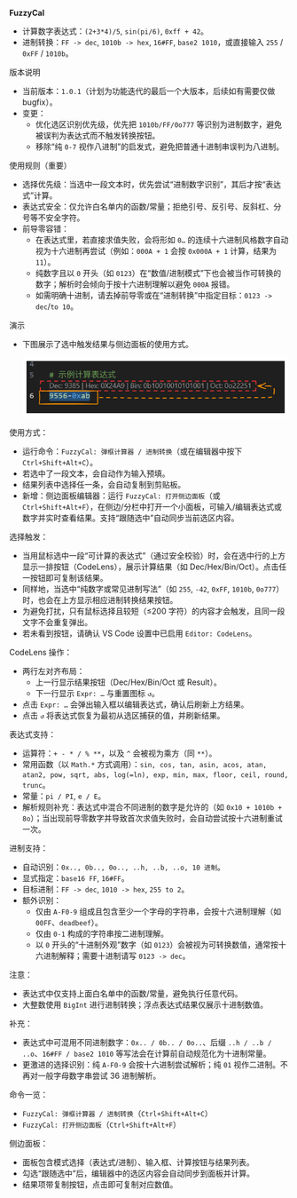 **FuzzyCal**
- 计算数字表达式：`(2+3*4)/5`, `sin(pi/6)`, `0xff + 42`。
- 进制转换：`FF -> dec`, `1010b -> hex`, `16#FF`, `base2 1010`，或直接输入 `255` / `0xFF` / `1010b`。

版本说明
- 当前版本：`1.0.1`（计划为功能迭代的最后一个大版本，后续如有需要仅做 bugfix）。
- 变更：
  - 优化选区识别优先级，优先把 `1010b/FF/0o777` 等识别为进制数字，避免被误判为表达式而不触发转换按钮。
  - 移除“纯 `0-7` 视作八进制”的启发式，避免把普通十进制串误判为八进制。

使用规则（重要）
- 选择优先级：当选中一段文本时，优先尝试“进制数字识别”，其后才按“表达式”计算。
- 表达式安全：仅允许白名单内的函数/常量；拒绝引号、反引号、反斜杠、分号等不安全字符。
- 前导零容错：
  - 在表达式里，若直接求值失败，会将形如 `0…` 的连续十六进制风格数字自动视为十六进制再尝试（例如：`000A + 1` 会按 `0x000A + 1` 计算，结果为 `11`）。
  - 纯数字且以 `0` 开头（如 `0123`）在“数值/进制模式”下也会被当作可转换的数字；解析时会倾向于按十六进制理解以避免 `000A` 报错。
  - 如需明确十进制，请去掉前导零或在“进制转换”中指定目标：`0123 -> dec`/`to 10`。

演示
- 下图展示了选中触发结果与侧边面板的使用方式。
  
  ![FuzzyCal 演示](shot001.png)


使用方式：
- 运行命令：`FuzzyCal: 弹框计算器 / 进制转换`（或在编辑器中按下 `Ctrl+Shift+Alt+C`）。
- 若选中了一段文本，会自动作为输入预填。
- 结果列表中选择任一条，会自动复制到剪贴板。
- 新增：侧边面板编辑器：运行 `FuzzyCal: 打开侧边面板`（或 `Ctrl+Shift+Alt+F`），在侧边/分栏中打开一个小面板，可输入/编辑表达式或数字并实时查看结果。支持“跟随选中”自动同步当前选区内容。

选择触发：
- 当用鼠标选中一段“可计算的表达式”（通过安全校验）时，会在选中行的上方显示一排按钮（CodeLens），展示计算结果（如 Dec/Hex/Bin/Oct）。点击任一按钮即可复制该结果。
- 同样地，当选中“纯数字或常见进制写法”（如 `255`, `-42`, `0xFF`, `1010b`, `0o777`）时，也会在上方显示相应进制转换结果按钮。
- 为避免打扰，只有鼠标选择且较短（≤200 字符）的内容才会触发，且同一段文字不会重复弹出。
- 若未看到按钮，请确认 VS Code 设置中已启用 `Editor: CodeLens`。

CodeLens 操作：
- 两行左对齐布局：
  - 上一行显示结果按钮（Dec/Hex/Bin/Oct 或 Result）。
  - 下一行显示 `Expr: …` 与重置图标 `↺`。
- 点击 `Expr: …` 会弹出输入框以编辑表达式，确认后刷新上方结果。
- 点击 `↺` 将表达式恢复为最初从选区捕获的值，并刷新结果。

表达式支持：
- 运算符：`+ - * / % **`，以及 `^` 会被视为乘方（同 `**`）。
- 常用函数（以 `Math.*` 方式调用）：`sin, cos, tan, asin, acos, atan, atan2, pow, sqrt, abs, log(=ln), exp, min, max, floor, ceil, round, trunc`。
- 常量：`pi / PI`, `e / E`。
- 解析规则补充：表达式中混合不同进制的数字是允许的（如 `0x10 + 1010b + 8o`）；当出现前导零数字并导致首次求值失败时，会自动尝试按十六进制重试一次。

进制支持：
- 自动识别：`0x.., 0b.., 0o.., ..h, ..b, ..o, 10 进制`。
- 显式指定：`base16 FF`, `16#FF`。
- 目标进制：`FF -> dec`, `1010 -> hex`, `255 to 2`。
- 额外识别：
  - 仅由 `A-F0-9` 组成且包含至少一个字母的字符串，会按十六进制理解（如 `00FF`、`deadbeef`）。
  - 仅由 `0-1` 构成的字符串按二进制理解。
  - 以 `0` 开头的“十进制外观”数字（如 `0123`）会被视为可转换数值，通常按十六进制解释；需要十进制请写 `0123 -> dec`。

注意：
- 表达式中仅支持上面白名单中的函数/常量，避免执行任意代码。
- 大整数使用 `BigInt` 进行进制转换；浮点表达式结果仅展示十进制数值。

补充：
- 表达式中可混用不同进制数字：`0x.. / 0b.. / 0o..`、后缀 `..h / ..b / ..o`、`16#FF / base2 1010` 等写法会在计算前自动规范化为十进制常量。
- 更激进的选择识别：纯 `A-F0-9` 会按十六进制尝试解析；纯 `01` 视作二进制。不再对一般字母数字串尝试 36 进制解析。

命令一览：
- `FuzzyCal: 弹框计算器 / 进制转换`（`Ctrl+Shift+Alt+C`）
- `FuzzyCal: 打开侧边面板`（`Ctrl+Shift+Alt+F`）

侧边面板：
- 面板包含模式选择（表达式/进制）、输入框、计算按钮与结果列表。
- 勾选“跟随选中”后，编辑器中的选区内容会自动同步到面板并计算。
- 结果项带复制按钮，点击即可复制对应数值。
